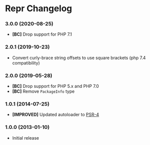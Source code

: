 # Repr Changelog

### 3.0.0 (2020-08-25)

- **[BC]** Drop support for PHP 7.1

### 2.0.1 (2019-10-23)

- Convert curly-brace string offsets to use square brackets (php 7.4 compatibility)

### 2.0.0 (2019-05-28)

- **[BC]** Drop support for PHP 5.x and PHP 7.0
- **[BC]** Remove `PackageInfo` type

### 1.0.1 (2014-07-25)

- **[IMPROVED]** Updated autoloader to [PSR-4](http://www.php-fig.org/psr/psr-4/)

### 1.0.0 (2013-01-10)

- Initial release
